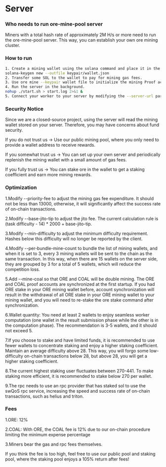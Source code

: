 # Server

### Who needs to run ore-mine-pool server
Miners with a total hash rate of approximately 2M H/s or more need to run the ore-mine-pool server. This way, you can establish your own ore mining cluster.

### How to run

```bash
1. Create a mining wallet using the solana command and place it in the keypair folder in the same directory as the mining program.
solana-keygen new --outfile keypair/wallet.json
2. Transfer some SOL to the wallet to pay for mining gas fees.
3. Use ore mine --keypair wallet file to initialize the mining Proof account (only once per wallet).
4. Run the server in the background.
nohup ./start.sh > start.log 2>&1 &
5. Connect your worker to your server by modifying the --server-url parameter in the worker startup parameters to your server address.
```


### Security Notice
Since we are a closed-source project, using the server will read the mining wallet stored on your server. Therefore, you may have concerns about fund security.  

If you do not trust us -> Use our public mining pool, where you only need to provide a wallet address to receive rewards. 

If you somewhat trust us -> You can set up your own server and periodically replenish the mining wallet with a small amount of gas fees.  

If you fully trust us -> You can stake ore in the wallet to get a staking coefficient and earn more mining rewards.

### Optimization

1.Modify --priority-fee to adjust the mining gas fee expenditure. It should not be less than 13000, otherwise, it will significantly affect the success rate of on-chain transactions.  

2.Modify --base-jito-tip to adjust the jito fee. The current calculation rule is (task difficulty - 14) * 2000 + base-jito-tip.  

3.Modify --min-difficulty to adjust the minimum difficulty requirement. Hashes below this difficulty will no longer be reported by the client.  

4.Modify --per-bundle-mine-count to bundle the list of mining wallets, and when it is set to 3, every 3 mining wallets will be sent to the chain as the same transaction. In this way, when there are 15 wallets on the server side, they are grouped by 3 for a total of 5 wallets, which will reduce the competition loss.

5.Add --mine-coal so that ORE and COAL will be double mining. The ORE and COAL proof accounts are synchronized at the first startup. If you had ORE stake in your ORE mining wallet before, account synchronization will result in the withdrawal of all ORE stake in your ORE mining wallet to your mining wallet, and you will need to re-stake the ore stake command after synchronization.

6.Wallet quantity: You need at least 2 wallets to enjoy seamless worker computation (one wallet in the result submission phase while the other is in the computation phase). The recommendation is 3-5 wallets, and it should not exceed 5.  

7.If you choose to stake and have limited funds, it is recommended to use fewer wallets to concentrate staking and enjoy a higher staking coefficient. Maintain an average difficulty above 28. This way, you will forgo some low-difficulty on-chain transactions below 28, but above 28, you will get a higher staking coefficient.

8.The current highest staking user fluctuates between 270-441. To make staking more efficient, it is recommended to stake below 270 per wallet.  

9.The rpc needs to use an rpc provider that has staked sol to use the swQoS rpc service, increasing the speed and success rate of on-chain transactions, such as helius and triton.  

### Fees

1.ORE: 12%

2.COAL: With ORE, the COAL fee is 12% due to our on-chain procedure limiting the minimum expense percentage

3.Miners bear the gas and rpc fees themselves.

If you think the fee is too high, feel free to use our public pool and staking pool, where the staking pool enjoys a 105% return after fees!

